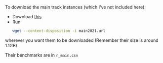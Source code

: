 To download the main track instances (which I've not included here):
* Download [this](https://satcompetition.github.io/2021/downloads/main2021.url)
* Run
    ```sh
    wget --content-disposition -i main2021.url
    ```
wherever you want them to be downloaded (Remember their size is around 1.1GB)

Their benchmarks are in `r_main.csv`
